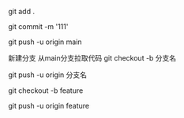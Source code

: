 git add .

git commit -m '111'

git push -u origin main


新建分支 从main分支拉取代码
git checkout -b 分支名

git push -u origin 分支名


git checkout -b feature

git push -u origin feature